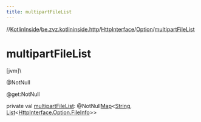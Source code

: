 ```yaml
---
title: multipartFileList
---
```

//[KotlinInside](../../../../index.html)/[be.zvz.kotlininside.http](../../index.html)/[HttpInterface](../index.html)/[Option](index.html)/[multipartFileList](multipart-file-list.html)



# multipartFileList



[jvm]\




@NotNull



@get:NotNull



private val [multipartFileList](multipart-file-list.html): @NotNull[Map](https://docs.oracle.com/javase/7/docs/api/java/util/Map.html)&lt;[String](https://docs.oracle.com/javase/7/docs/api/java/lang/String.html), [List](https://docs.oracle.com/javase/7/docs/api/java/util/List.html)&lt;[HttpInterface.Option.FileInfo](-file-info/index.html)&gt;&gt;




